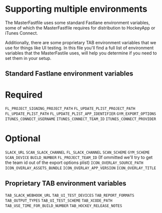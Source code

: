 # Supporting multiple environments

The MasterFastfile uses some standard Fastlane environment variables, some of which the MasterFastfile requires for distribution to HockeyApp or iTunes Connect.

Additionally, there are some proprietary TAB environment variables that we use for things like UI testing. In this file you'll find a full list of environment variables that the MasterFastile uses, will help you determine if you need to set them in your setup.

## Standard Fastlane environment variables
# Required

`FL_PROJECT_SIGNING_PROJECT_PATH`
`FL_UPDATE_PLIST_PROJECT_PATH`
`FL_UPDATE_PLIST_PATH`
`FL_UPDATE_PLIST_APP_IDENTIFIER`
`GYM_EXPORT_OPTIONS`
`ITUNES_CONNECT_USERNAME`
`ITUNES_CONNECT_TEAM_ID`
`ITUNES_CONNECT_PROVIDER`

# Optional

`SLACK_URL`
`SCAN_SLACK_CHANNEL`
`FL_SLACK_CHANNEL`
`SCAN_SCHEME`
`GYM_SCHEME`
`SCAN_DEVICE`
`BUILD_NUMBER`
`FL_PROJECT_TEAM_ID` (If ommitted we'll try to get the team id out of the export options plist)
`ICON_OVERLAY_SOURCE_PATH`
`ICON_OVERLAY_ASSETS_BUNDLE`
`ICON_OVERLAY_APP_VERSION`
`ICON_OVERLAY_TITLE`

## Proprietary TAB environment variables

`TAB_SLACK_WEBHOOK_URL`
`TAB_UI_TEST_DEVICES`
`TAB_REPORT_FORMATS`
`TAB_OUTPUT_TYPES`
`TAB_UI_TEST_SCHEME`
`TAB_XCODE_PATH`
`TAB_USE_TIME_FOR_BUILD_NUMBER`
`TAB_HOCKEY_RELEASE_NOTES`
